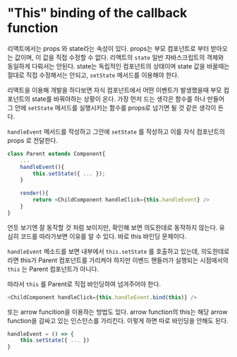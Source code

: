 # "This" binding of the callback function

리액트에서는 props 와 state라는 속성이 있다. props는 부모 컴포넌트로 부터 받아오는 값이며, 이 값을 직접 수정할 수 없다. 리액트의 `state` 일반 자바스크립트의 객체와 동일하게 다뤄서는 안된다. state는 독립적인 컴포넌트의 상태이며 state 값을 바꿀때는 절대로 직접 수정해서는 안되고, `setState` 메서드를 이용해야 한다. 

리액트을 이용해 개발을 하다보면 자식 컴포넌트에서 어떤 이벤트가 발생했을때 부모 컴포넌트의 state를 바꿔야하는 상황이 온다. 가장 먼저 드는 생각은 함수를 하나 만들어 그 안에 `setState` 메서드를 실행시키는 함수를 props로 넘기면 될 것 같은 생각이 든다. 

`handleEvent` 메서드를 작성하고 그안에 `setState` 를 작성하고 이를 자식 컴포넌트의 props 로 전달한다.

```javascript
class Parent extends Component{
    ...
    handleEvent(){
        this.setState({ ... });
    }
                      
    render(){
		return <ChildComponent handleClick={this.handleEvent} />            
    }
}
```

언듯 보기엔 잘 동작할 것 처럼 보이지만, 확인해 보면 의도한데로 동작하지 않는다. 유심히 코드를 따라가보면 이유를 알 수 있다. 바로 this 바인딩 문제이다.

`handleEvent` 메소드를 보면 내부에서 `this.setState` 를 호출하고 있는데, 의도한데로라면 this가 Parent 컴포넌트를 가리켜야 하지만 이벤드 핸들러가 실행되는 시점에서의 `this` 는 Parent 컴포넌트가 아니다. 

따라서 `this` 를 Parent로 직접 바인딩하여 넘겨주어야 한다.

```javascript
<ChildComponent handleClick={this.handleEvent.bind(this)} />   
```



또는 arrow funcition을 이용하는 방법도 있다. arrow function의 this는 해당 arrow function을 감싸고 있는 인스턴스를 가리킨다. 이렇게 하면 따로 바인딩을 안해도 된다.

```javascript
handleEvent = () => {
    this.setState({ ... })
}
```